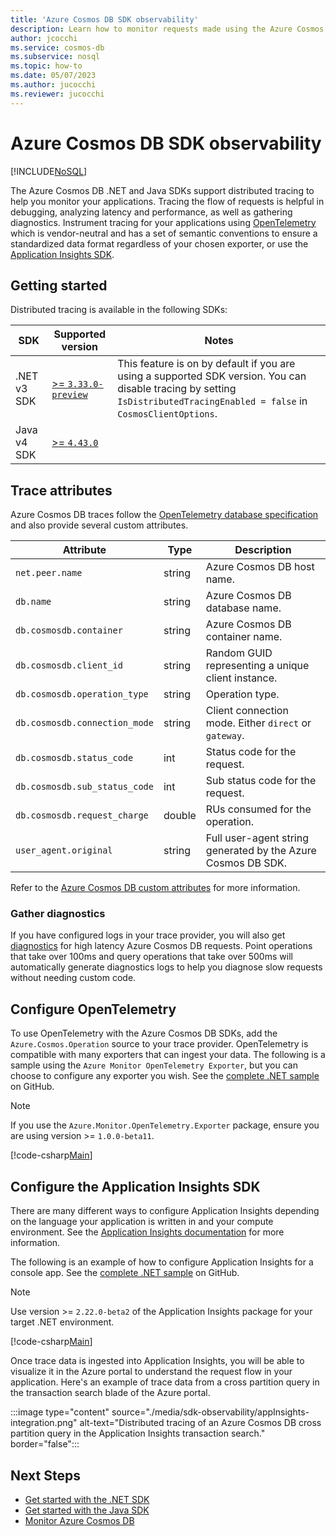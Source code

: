 ```yaml
---
title: 'Azure Cosmos DB SDK observability'
description: Learn how to monitor requests made using the Azure Cosmos DB SDKs with OpenTelemetry and Application Insights.
author: jcocchi
ms.service: cosmos-db
ms.subservice: nosql
ms.topic: how-to
ms.date: 05/07/2023
ms.author: jucocchi
ms.reviewer: jucocchi
---
```


# Azure Cosmos DB SDK observability
[!INCLUDE[NoSQL](../includes/appliesto-nosql.md)]

The Azure Cosmos DB .NET and Java SDKs support distributed tracing to help you monitor your applications. Tracing the flow of requests is helpful in debugging, analyzing latency and performance, as well as gathering diagnostics. Instrument tracing for your applications using [OpenTelemetry](https://opentelemetry.io/) which is vendor-neutral and has a set of semantic conventions to ensure a standardized data format regardless of your chosen exporter, or use the [Application Insights SDK](../../azure-monitor/app/app-insights-overview.md#how-do-i-use-application-insights).

## Getting started

Distributed tracing is available in the following SDKs:

|SDK |Supported version |Notes |
|----|------------------|------|
|.NET v3 SDK |[>= `3.33.0-preview`](https://www.nuget.org/packages/Microsoft.Azure.Cosmos/3.33.0-preview) |This feature is on by default if you are using a supported SDK version. You can disable tracing by setting `IsDistributedTracingEnabled = false` in `CosmosClientOptions`. |
|Java v4 SDK |[>= `4.43.0`](https://mvnrepository.com/artifact/com.azure/azure-cosmos/4.43.0) | |

## Trace attributes

Azure Cosmos DB traces follow the [OpenTelemetry database specification](https://github.com/open-telemetry/opentelemetry-specification/blob/main/specification/trace/semantic_conventions/database.md) and also provide several custom attributes.

|Attribute |Type |Description |
|----------|-----|------------|
| `net.peer.name` | string | Azure Cosmos DB host name. |
| `db.name` | string | Azure Cosmos DB database name. |
| `db.cosmosdb.container` | string | Azure Cosmos DB container name. |
| `db.cosmosdb.client_id` | string | Random GUID representing a unique client instance. |
| `db.cosmosdb.operation_type` | string | Operation type. |
| `db.cosmosdb.connection_mode` | string | Client connection mode. Either `direct` or `gateway`. |
| `db.cosmosdb.status_code` | int | Status code for the request. |
| `db.cosmosdb.sub_status_code` | int | Sub status code for the request. | 
| `db.cosmosdb.request_charge` | double | RUs consumed for the operation. |
| `user_agent.original` | string | Full user-agent string generated by the Azure Cosmos DB SDK. |

Refer to the [Azure Cosmos DB custom attributes](https://github.com/open-telemetry/opentelemetry-specification/blob/main/specification/trace/semantic_conventions/database.md#microsoft-azure-cosmos-db-attributes) for more information.

### Gather diagnostics

If you have configured logs in your trace provider, you will also get [diagnostics](./troubleshoot-dotnet-sdk.md#capture-diagnostics) for high latency Azure Cosmos DB requests. Point operations that take over 100ms and query operations that take over 500ms will automatically generate diagnostics logs to help you diagnose slow requests without needing custom code.

## Configure OpenTelemetry

To use OpenTelemetry with the Azure Cosmos DB SDKs, add the `Azure.Cosmos.Operation` source to your trace provider. OpenTelemetry is compatible with many exporters that can ingest your data. The following is a sample using the `Azure Monitor OpenTelemetry Exporter`, but you can choose to configure any exporter you wish. See the [complete .NET sample](https://github.com/Azure/azure-cosmos-dotnet-v3/tree/master/Microsoft.Azure.Cosmos.Samples/Usage/OpenTelemetry) on GitHub.

> [!NOTE]
> If you use the `Azure.Monitor.OpenTelemetry.Exporter` package, ensure you are using version >= `1.0.0-beta11`.

[!code-csharp[Main](~/azure-cosmos-dotnet-v3/Microsoft.Azure.Cosmos.Samples/Usage/OpenTelemetry/Program.cs?name=SetUpOpenTelemetry)]

## Configure the Application Insights SDK

There are many different ways to configure Application Insights depending on the language your application is written in and your compute environment. See the [Application Insights documentation](../../azure-monitor/app/app-insights-overview.md#how-do-i-use-application-insights) for more information.

The following is an example of how to configure Application Insights for a console app. See the [complete .NET sample](https://github.com/Azure/azure-cosmos-dotnet-v3/tree/master/Microsoft.Azure.Cosmos.Samples/Usage/OpenTelemetry) on GitHub.

> [!NOTE]
> Use version >= `2.22.0-beta2` of the Application Insights package for your target .NET environment.

[!code-csharp[Main](~/azure-cosmos-dotnet-v3/Microsoft.Azure.Cosmos.Samples/Usage/ApplicationInsights/Program.cs?name=SetUpApplicationInsights)]

Once trace data is ingested into Application Insights, you will be able to visualize it in the Azure portal to understand the request flow in your application. Here's an example of trace data from a cross partition query in the transaction search blade of the Azure portal.

:::image type="content" source="./media/sdk-observability/appInsights-integration.png" alt-text="Distributed tracing of an Azure Cosmos DB cross partition query in the Application Insights transaction search." border="false":::

## Next Steps

- [Get started with the .NET SDK](./quickstart-dotnet.md)
- [Get started with the Java SDK](./quickstart-java.md)
- [Monitor Azure Cosmos DB](../monitor.md)
